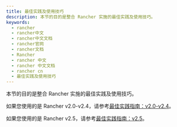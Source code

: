 ```yaml
---
title: 最佳实践及使用技巧
description: 本节的目的是整合 Rancher 实施的最佳实践及使用技巧。
keywords:
  - rancher
  - rancher中文
  - rancher中文文档
  - rancher官网
  - rancher文档
  - Rancher
  - rancher 中文
  - rancher 中文文档
  - rancher cn
  - 最佳实践及使用技巧
---
```


本节的目的是整合 Rancher 实施的最佳实践及使用技巧。

如果您使用的是 Rancher v2.0-v2.4，请参考[最佳实践指南：v2.0-v2.4](/docs/rancher2/best-practices/2.0-2.4/_index)。

如果您使用的是 Rancher v2.5，请参考[最佳实践指南：v2.5](/docs/rancher2/best-practices/2.5/_index)。

